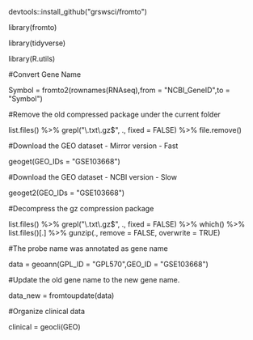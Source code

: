 devtools::install_github("grswsci/fromto")

library(fromto)

library(tidyverse)

library(R.utils)



#Convert Gene Name

Symbol = fromto2(rownames(RNAseq),from = "NCBI_GeneID",to = "Symbol")



#Remove the old compressed package under the current folder

list.files() %>% grepl("\\.txt\\.gz$", ., fixed = FALSE) %>% file.remove()



#Download the GEO dataset - Mirror version - Fast

geoget(GEO_IDs = "GSE103668")




#Download the GEO dataset - NCBI version - Slow

geoget2(GEO_IDs = "GSE103668")



#Decompress the gz compression package

list.files() %>% grepl("\\.txt\\.gz$", ., fixed = FALSE) %>%  which() %>%  list.files()[.] %>% gunzip(., remove = FALSE, overwrite = TRUE)



#The probe name was annotated as gene name

data = geoann(GPL_ID = "GPL570",GEO_ID = "GSE103668")



#Update the old gene name to the new gene name.

data_new = fromtoupdate(data)



#Organize clinical data

clinical = geocli(GEO)



